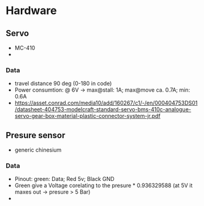 # Hardware

## Servo

- MC-410 
- 
### Data
- travel distance 90 deg (0-180 in code)
- Power consumtion: @ 6V -> max@stall: 1A; max@move ca. 0.7A; min: 0.6A 
- https://asset.conrad.com/media10/add/160267/c1/-/en/000404753DS01/datasheet-404753-modelcraft-standard-servo-bms-410c-analogue-servo-gear-box-material-plastic-connector-system-jr.pdf


## Presure sensor
- generic chinesium
### Data 
- Pinout: green: Data; Red 5v; Black GND
- Green give a Voltage corelating to the presure * 0.936329588 (at 5V it maxes out -> presure > 5 Bar)
- 